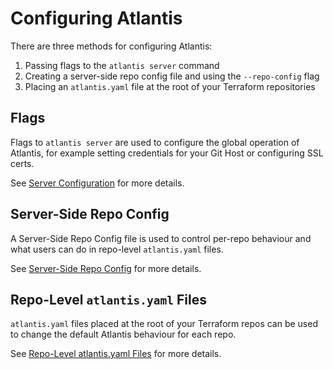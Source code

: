 # Configuring Atlantis

There are three methods for configuring Atlantis:
1. Passing flags to the `atlantis server` command
1. Creating a server-side repo config file and using the `--repo-config` flag
1. Placing an `atlantis.yaml` file at the root of your Terraform repositories

## Flags
Flags to `atlantis server` are used to configure the global operation of
Atlantis, for example setting credentials for your Git Host
or configuring SSL certs.

See [Server Configuration](server-configuration.html) for more details.

## Server-Side Repo Config
A Server-Side Repo Config file is used to control per-repo behaviour
and what users can do in repo-level `atlantis.yaml` files.

See [Server-Side Repo Config](server-side-repo-config.html) for more details.

## Repo-Level `atlantis.yaml` Files
`atlantis.yaml` files placed at the root of your Terraform repos can be used to
change the default Atlantis behaviour for each repo.

See [Repo-Level atlantis.yaml Files](repo-level-atlantis-yaml.html) for more details.
